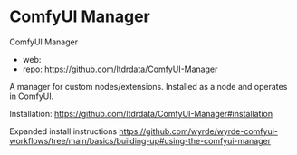 ComfyUI Manager
========================
ComfyUI Manager

* web: 
* repo: https://github.com/ltdrdata/ComfyUI-Manager

A manager for custom nodes/extensions. Installed as a node and operates in ComfyUI.

Installation: https://github.com/ltdrdata/ComfyUI-Manager#installation

Expanded install instructions https://github.com/wyrde/wyrde-comfyui-workflows/tree/main/basics/building-up#using-the-comfyui-manager

